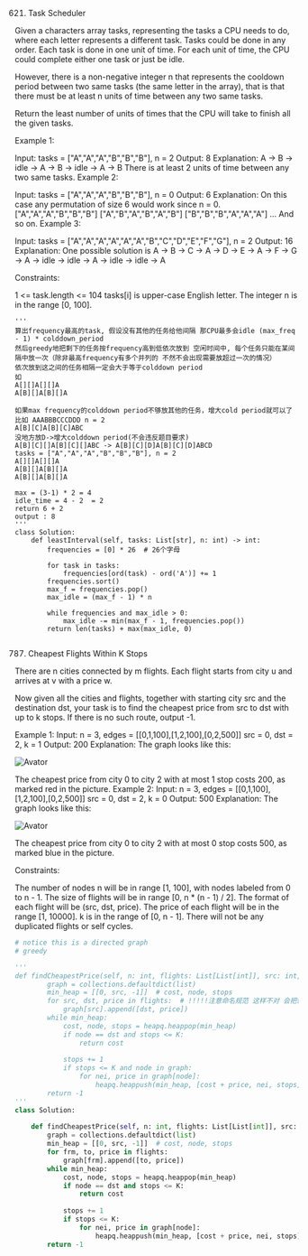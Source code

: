 
621. Task Scheduler

Given a characters array tasks, representing the tasks a CPU needs to do, where each letter represents a different task. Tasks could be done in any order. Each task is done in one unit of time. For each unit of time, the CPU could complete either one task or just be idle.

However, there is a non-negative integer n that represents the cooldown period between two same tasks (the same letter in the array), that is that there must be at least n units of time between any two same tasks.

Return the least number of units of times that the CPU will take to finish all the given tasks.

Example 1:

Input: tasks = ["A","A","A","B","B","B"], n = 2
Output: 8
Explanation: 
A -> B -> idle -> A -> B -> idle -> A -> B
There is at least 2 units of time between any two same tasks.
Example 2:

Input: tasks = ["A","A","A","B","B","B"], n = 0
Output: 6
Explanation: On this case any permutation of size 6 would work since n = 0.
["A","A","A","B","B","B"]
["A","B","A","B","A","B"]
["B","B","B","A","A","A"]
...
And so on.
Example 3:

Input: tasks = ["A","A","A","A","A","A","B","C","D","E","F","G"], n = 2
Output: 16
Explanation: 
One possible solution is
A -> B -> C -> A -> D -> E -> A -> F -> G -> A -> idle -> idle -> A -> idle -> idle -> A
 

Constraints:

1 <= task.length <= 104
tasks[i] is upper-case English letter.
The integer n is in the range [0, 100].


```python3
'''
算出frequency最高的task, 假设没有其他的任务给他间隔 那CPU最多会idle (max_freq - 1) * colddown_period
然后greedy地把剩下的任务按frequency高到低依次放到 空闲时间中, 每个任务只能在某间隔中放一次（除非最高frequency有多个并列的 不然不会出现需要放超过一次的情况）
依次放到这之间的任务相隔一定会大于等于colddown period 
如
A[][]A[][]A
A[B][]A[B][]A

如果max frequency的colddown period不够放其他的任务，增大cold period就可以了
比如 AAABBBCCCDDD n = 2
A[B][C]A[B][C]ABC
没地方放D->增大colddown period(不会违反题目要求)
A[B][C][]A[B][C][]ABC -> A[B][C][D]A[B][C][D]ABCD
tasks = ["A","A","A","B","B","B"], n = 2
A[][]A[][]A
A[B][]A[B][]A
A[B][]A[B][]A

max = (3-1) * 2 = 4
idle_time = 4 - 2  = 2
return 6 + 2
output : 8
'''
class Solution:
    def leastInterval(self, tasks: List[str], n: int) -> int:
        frequencies = [0] * 26  # 26个字母
        
        for task in tasks:
            frequencies[ord(task) - ord('A')] += 1
        frequencies.sort()
        max_f = frequencies.pop()
        max_idle = (max_f - 1) * n
        
        while frequencies and max_idle > 0:
            max_idle -= min(max_f - 1, frequencies.pop())
        return len(tasks) + max(max_idle, 0)
               
```



787. Cheapest Flights Within K Stops

There are n cities connected by m flights. Each flight starts from city u and arrives at v with a price w.

Now given all the cities and flights, together with starting city src and the destination dst, your task is to find the cheapest price from src to dst with up to k stops. If there is no such route, output -1.

Example 1:
Input: 
n = 3, edges = [[0,1,100],[1,2,100],[0,2,500]]
src = 0, dst = 2, k = 1
Output: 200
Explanation: 
The graph looks like this:

![Avator](https://s3-lc-upload.s3.amazonaws.com/uploads/2018/02/16/995.png)

The cheapest price from city 0 to city 2 with at most 1 stop costs 200, as marked red in the picture.
Example 2:
Input: 
n = 3, edges = [[0,1,100],[1,2,100],[0,2,500]]
src = 0, dst = 2, k = 0
Output: 500
Explanation: 
The graph looks like this:

![Avator](https://s3-lc-upload.s3.amazonaws.com/uploads/2018/02/16/995.png)

The cheapest price from city 0 to city 2 with at most 0 stop costs 500, as marked blue in the picture.
 

Constraints:

The number of nodes n will be in range [1, 100], with nodes labeled from 0 to n - 1.
The size of flights will be in range [0, n * (n - 1) / 2].
The format of each flight will be (src, dst, price).
The price of each flight will be in the range [1, 10000].
k is in the range of [0, n - 1].
There will not be any duplicated flights or self cycles.


```python
# notice this is a directed graph
# greedy 

'''
def findCheapestPrice(self, n: int, flights: List[List[int]], src: int, dst: int, K: int) -> int:
        graph = collections.defaultdict(list)
        min_heap = [[0, src, -1]]  # cost, node, stops
        for src, dst, price in flights:  # !!!!!注意命名规范 这样不对 会把输入的dst改变 导致整个要求的东西都改变了...
            graph[src].append([dst, price])
        while min_heap:
            cost, node, stops = heapq.heappop(min_heap)
            if node == dst and stops <= K:
                return cost
            
            stops += 1
            if stops <= K and node in graph:
                for nei, price in graph[node]:
                    heapq.heappush(min_heap, [cost + price, nei, stops])
        return -1
'''
class Solution:
    
    def findCheapestPrice(self, n: int, flights: List[List[int]], src: int, dst: int, K: int) -> int:
        graph = collections.defaultdict(list)
        min_heap = [[0, src, -1]]  # cost, node, stops
        for frm, to, price in flights:
            graph[frm].append([to, price])
        while min_heap:
            cost, node, stops = heapq.heappop(min_heap)
            if node == dst and stops <= K:
                return cost
            
            stops += 1
            if stops <= K:
                for nei, price in graph[node]:
                    heapq.heappush(min_heap, [cost + price, nei, stops])
        return -1
                
```
